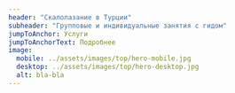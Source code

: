 ```yaml
---
header: "Скалолазание в Турции"
subheader: "Групповые и индивидуальные занятия с гидом"
jumpToAnchor: Услуги
jumpToAnchorText: Подробнее
image:
  mobile: ../assets/images/top/hero-mobile.jpg
  desktop: ../assets/images/top/hero-desktop.jpg
  alt: bla-bla
---
```

